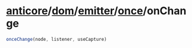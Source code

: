 # [anticore](../../../../../../#reference)/[dom](../../../#reference)/[emitter](../../#reference)/[once](../#reference)/<a name="reference">onChange</a>

```js
onceChange(node, listener, useCapture)
```